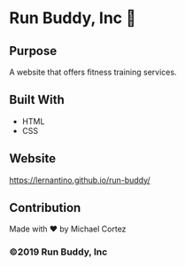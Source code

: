 # Run Buddy, Inc :dog:

## Purpose
A website that offers fitness training services. 

## Built With
* HTML
* CSS

## Website
https://lernantino.github.io/run-buddy/

## Contribution
Made with ❤️ by Michael Cortez

### ©️2019 Run Buddy, Inc 
